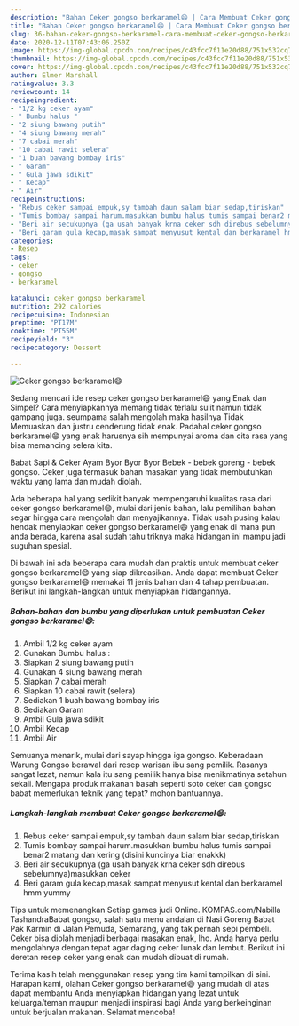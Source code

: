```yaml
---
description: "Bahan Ceker gongso berkaramel😄 | Cara Membuat Ceker gongso berkaramel😄 Yang Lezat Sekali"
title: "Bahan Ceker gongso berkaramel😄 | Cara Membuat Ceker gongso berkaramel😄 Yang Lezat Sekali"
slug: 36-bahan-ceker-gongso-berkaramel-cara-membuat-ceker-gongso-berkaramel-yang-lezat-sekali
date: 2020-12-11T07:43:06.250Z
image: https://img-global.cpcdn.com/recipes/c43fcc7f11e20d88/751x532cq70/ceker-gongso-berkaramel😄-foto-resep-utama.jpg
thumbnail: https://img-global.cpcdn.com/recipes/c43fcc7f11e20d88/751x532cq70/ceker-gongso-berkaramel😄-foto-resep-utama.jpg
cover: https://img-global.cpcdn.com/recipes/c43fcc7f11e20d88/751x532cq70/ceker-gongso-berkaramel😄-foto-resep-utama.jpg
author: Elmer Marshall
ratingvalue: 3.3
reviewcount: 14
recipeingredient:
- "1/2 kg ceker ayam"
- " Bumbu halus "
- "2 siung bawang putih"
- "4 siung bawang merah"
- "7 cabai merah"
- "10 cabai rawit selera"
- "1 buah bawang bombay iris"
- " Garam"
- " Gula jawa sdikit"
- " Kecap"
- " Air"
recipeinstructions:
- "Rebus ceker sampai empuk,sy tambah daun salam biar sedap,tiriskan"
- "Tumis bombay sampai harum.masukkan bumbu halus tumis sampai benar2 matang dan kering (disini kuncinya biar enakkk)"
- "Beri air secukupnya (ga usah banyak krna ceker sdh direbus sebelumnya)masukkan ceker"
- "Beri garam gula kecap,masak sampat menyusut kental dan berkaramel hmm yummy"
categories:
- Resep
tags:
- ceker
- gongso
- berkaramel

katakunci: ceker gongso berkaramel 
nutrition: 292 calories
recipecuisine: Indonesian
preptime: "PT17M"
cooktime: "PT55M"
recipeyield: "3"
recipecategory: Dessert

---
```



![Ceker gongso berkaramel😄](https://img-global.cpcdn.com/recipes/c43fcc7f11e20d88/751x532cq70/ceker-gongso-berkaramel😄-foto-resep-utama.jpg)

Sedang mencari ide resep ceker gongso berkaramel😄 yang Enak dan Simpel? Cara menyiapkannya memang tidak terlalu sulit namun tidak gampang juga. seumpama salah mengolah maka hasilnya Tidak Memuaskan dan justru cenderung tidak enak. Padahal ceker gongso berkaramel😄 yang enak harusnya sih mempunyai aroma dan cita rasa yang bisa memancing selera kita.

Babat Sapi &amp; Ceker Ayam Byor Byor Byor Bebek - bebek goreng - bebek gongso. Ceker juga termasuk bahan masakan yang tidak membutuhkan waktu yang lama dan mudah diolah.

Ada beberapa hal yang sedikit banyak mempengaruhi kualitas rasa dari ceker gongso berkaramel😄, mulai dari jenis bahan, lalu pemilihan bahan segar hingga cara mengolah dan menyajikannya. Tidak usah pusing kalau hendak menyiapkan ceker gongso berkaramel😄 yang enak di mana pun anda berada, karena asal sudah tahu triknya maka hidangan ini mampu jadi suguhan spesial.


Di bawah ini ada beberapa cara mudah dan praktis untuk membuat ceker gongso berkaramel😄 yang siap dikreasikan. Anda dapat membuat Ceker gongso berkaramel😄 memakai 11 jenis bahan dan 4 tahap pembuatan. Berikut ini langkah-langkah untuk menyiapkan hidangannya.

<!--inarticleads1-->

##### Bahan-bahan dan bumbu yang diperlukan untuk pembuatan Ceker gongso berkaramel😄:

1. Ambil 1/2 kg ceker ayam
1. Gunakan  Bumbu halus :
1. Siapkan 2 siung bawang putih
1. Gunakan 4 siung bawang merah
1. Siapkan 7 cabai merah
1. Siapkan 10 cabai rawit (selera)
1. Sediakan 1 buah bawang bombay iris
1. Sediakan  Garam
1. Ambil  Gula jawa sdikit
1. Ambil  Kecap
1. Ambil  Air


Semuanya menarik, mulai dari sayap hingga iga gongso. Keberadaan Warung Gongso berawal dari resep warisan ibu sang pemilik. Rasanya sangat lezat, namun kala itu sang pemilik hanya bisa menikmatinya setahun sekali. Mengapa produk makanan basah seperti soto ceker dan gongso babat memerlukan teknik yang tepat? mohon bantuannya. 

<!--inarticleads2-->

##### Langkah-langkah membuat Ceker gongso berkaramel😄:

1. Rebus ceker sampai empuk,sy tambah daun salam biar sedap,tiriskan
1. Tumis bombay sampai harum.masukkan bumbu halus tumis sampai benar2 matang dan kering (disini kuncinya biar enakkk)
1. Beri air secukupnya (ga usah banyak krna ceker sdh direbus sebelumnya)masukkan ceker
1. Beri garam gula kecap,masak sampat menyusut kental dan berkaramel hmm yummy


Tips untuk memenangkan Setiap games judi Online. KOMPAS.com/Nabilla TashandraBabat gongso, salah satu menu andalan di Nasi Goreng Babat Pak Karmin di Jalan Pemuda, Semarang, yang tak pernah sepi pembeli. Ceker bisa diolah menjadi berbagai masakan enak, lho. Anda hanya perlu mengolahnya dengan tepat agar daging ceker lunak dan lembut. Berikut ini deretan resep ceker yang enak dan mudah dibuat di rumah. 

Terima kasih telah menggunakan resep yang tim kami tampilkan di sini. Harapan kami, olahan Ceker gongso berkaramel😄 yang mudah di atas dapat membantu Anda menyiapkan hidangan yang lezat untuk keluarga/teman maupun menjadi inspirasi bagi Anda yang berkeinginan untuk berjualan makanan. Selamat mencoba!
